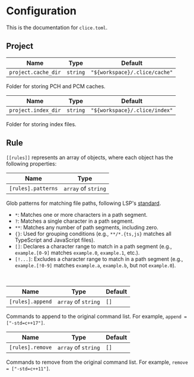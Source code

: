 # Configuration

This is the documentation for `clice.toml`.

## Project

| Name                | Type     | Default                       |
| ------------------- | -------- | ----------------------------- |
| `project.cache_dir` | `string` | `"${workspace}/.clice/cache"` |

Folder for storing PCH and PCM caches.
<br>

| Name                | Type     | Default                       |
| ------------------- | -------- | ----------------------------- |
| `project.index_dir` | `string` | `"${workspace}/.clice/index"` |

Folder for storing index files.
<br>

## Rule

`[[rules]]` represents an array of objects, where each object has the following properties:
<br>

| Name               | Type                |
| ------------------ | ------------------- |
| `[rules].patterns` | `array` of `string` |

Glob patterns for matching file paths, following LSP's [standard](https://microsoft.github.io/language-server-protocol/specifications/lsp/3.17/specification/#documentFilter).

- `*`: Matches one or more characters in a path segment.
- `?`: Matches a single character in a path segment.
- `**`: Matches any number of path segments, including zero.
- `{}`: Used for grouping conditions (e.g., `**/*.{ts,js}` matches all TypeScript and JavaScript files).
- `[]`: Declares a character range to match in a path segment (e.g., `example.[0-9]` matches `example.0`, `example.1`, etc.).
- `[!...]`: Excludes a character range to match in a path segment (e.g., `example.[!0-9]` matches `example.a`, `example.b`, but not `example.0`).
<br>

| Name             | Type                | Default |
| ---------------- | ------------------- | ------- |
| `[rules].append` | `array` of `string` | `[]`    |

Commands to append to the original command list. For example, `append = ["-std=c++17"]`.
<br>

| Name             | Type                | Default |
| ---------------- | ------------------- | ------- |
| `[rules].remove` | `array` of `string` | `[]`    |

Commands to remove from the original command list. For example, `remove = ["-std=c++11"]`.
<br>
